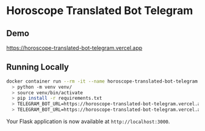 # Horoscope Translated Bot Telegram

## Demo

https://horoscope-translated-bot-telegram.vercel.app

## Running Locally

```bash
docker container run --rm -it --name horoscope-translated-bot-telegram -w /srv -v $(pwd):/srv -p 3000:3000 python:3.7 /bin/bash
  > python -m venv venv/
  > source venv/bin/activate
  > pip install -r requirements.txt
  > TELEGRAM_BOT_URL=https://horoscope-translated-bot-telegram.vercel.app TELEGRAM_BOT_TOKEN=bot-token flask --app bot/webhook run --port 3000 --host 0.0.0.0 --debug
  > TELEGRAM_BOT_URL=https://horoscope-translated-bot-telegram.vercel.app TELEGRAM_BOT_TOKEN=bot-token python bot/polling.py
```

Your Flask application is now available at `http://localhost:3000`.
